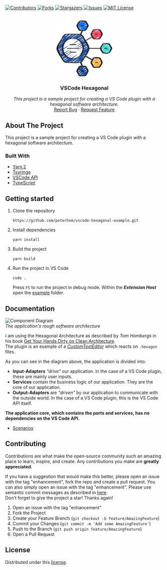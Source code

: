 <div id="top"></div>

<!-- PROJECT SHIELDS -->
[![Contributors][contributors-shield]][contributors-url]
[![Forks][forks-shield]][forks-url]
[![Stargazers][stars-shield]][stars-url]
[![Issues][issues-shield]][issues-url]
[![MIT License][license-shield]][license-url]
<!-- END OF PROJECT SHIELDS -->

<!-- PROJECT LOGO -->
<br />
<div align="center">
    <a href="https://www.flaticon.com/free-icon/data-analytics_2299744?term=hexagon&page=1&position=24&origin=style&related_id=2299744">
        <img src="images/hexagon.png" alt="Image" height="180">
    </a>
    <h3>VSCode Hexagonal</h3>
    <p>
        <i>This project is a sample project for creating a VS Code plugin with a hexagonal software architecture.</i>
        <br />
        <a href="https://github.com/peterhnm/vscode-hexagonal-example/issues">Report Bug</a>
        ·
        <a href="https://github.com/peterhnm/vscode-hexagonal-example/pulls">Request Feature</a>
    </p>
</div>

## About The Project

This project is a sample project for creating a VS Code plugin with a hexagonal software architecture.

### Built With

* [Yarn 2](https://yarnpkg.com/getting-started/install)
* [Tsyringe](https://github.com/microsoft/tsyringe)
* [VSCode API](https://code.visualstudio.com/api/references/vscode-api)
* [TypeScript](https://www.typescriptlang.org/)

## Getting started

1. Clone the repository
   ```shell
   https://github.com/peterhnm/vscode-hexagonal-example.git
   ```
2. Install dependencies
   ```shell
   yarn install
   ```
3. Build the project
   ```shell
   yarn build
   ```
4. Run the project in VS Code
   ```shell
   code .
   ```
   Press `F5` to run the project in debug mode.
   Within the **_Extension Host_** open the [example](example) folder.

## Documentation

<p>
   <img src="https://www.plantuml.com/plantuml/proxy?cache=no&src=https://github.com/peterhnm/vscode-hexagonal-example/blob/main/docs/Architecture.puml?raw=true" alt="Component Diagram" /><br />
   <em>The application's rough software architecture</em>
</p>

I am using the Hexagonal Architecture as described by *Tom Hombergs* in his book
[Get Your Hands Dirty on Clean Architecture](https://www.packtpub.com/product/get-your-hands-dirty-on-clean-architecture/9781839211966).  
The plugin is an example of a [*CustomTextEditor*](https://code.visualstudio.com/api/extension-guides/custom-editors)
which reacts on `.hexagon` files.

As you can see in the diagram above, the application is divided into:

* **Input-Adapters** *"drive"* our application. In the case of a VS Code plugin, these are mainly user inputs.
* **Services** contain the business logic of our application. They are the core of our application.
* **Output-Adapters** are *"driven"* by our application to communicate with the outside world.
  In the case of a VS Code plugin, this is the VS Code API itself.

**The application core, which contains the ports and services, has no dependencies on the VS Code API.**

* [Scenarios](docs/Scenarios.md)

## Contributing

Contributions are what make the open-source community such an amazing place to learn, inspire, and create. Any
contributions you make are **greatly appreciated**.

If you have a suggestion that would make this better, please open an issue with the tag "enhancement", fork the repo and
create a pull request. You can also simply open an issue with the tag "enhancement".
Please use semantic commit messages as described
in [here](https://gist.github.com/joshbuchea/6f47e86d2510bce28f8e7f42ae84c716).  
Don't forget to give the project a star! Thanks again!

1. Open an issue with the tag "enhancement"
2. Fork the Project
3. Create your Feature Branch (`git checkout -b feature/AmazingFeature`)
4. Commit your Changes (`git commit -m 'Add some AmazingFeature'`)
5. Push to the Branch (`git push origin feature/AmazingFeature`)
6. Open a Pull Request

## License

Distributed under this [license](LICENSE).

<!-- MARKDOWN LINKS & IMAGES -->
<!-- https://www.markdownguide.org/basic-syntax/#reference-style-links -->

[contributors-shield]: https://img.shields.io/github/contributors/peterhnm/vscode-hexagonal-example.svg?style=for-the-badge

[contributors-url]: https://github.com/peterhnm/vscode-hexagonal-example/graphs/contributors

[forks-shield]: https://img.shields.io/github/forks/peterhnm/vscode-hexagonal-example.svg?style=for-the-badge

[forks-url]: https://github.com/peterhnm/vscode-hexagonal-example/network/members

[stars-shield]: https://img.shields.io/github/stars/peterhnm/vscode-hexagonal-example.svg?style=for-the-badge

[stars-url]: https://github.com/peterhnm/vscode-hexagonal-example/stargazers

[issues-shield]: https://img.shields.io/github/issues/peterhnm/vscode-hexagonal-example.svg?style=for-the-badge

[issues-url]: https://github.com/peterhnm/vscode-hexagonal-example/issues

[license-shield]: https://img.shields.io/github/license/peterhnm/vscode-hexagonal-example.svg?style=for-the-badge

[license-url]: https://github.com/peterhnm/vscode-hexagonal-example/blob/main/LICENSE
